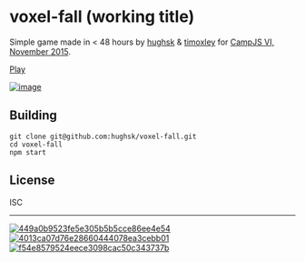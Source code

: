 # voxel-fall (working title)

Simple game made in < 48 hours by [hughsk](https://github.com/hughsk) & [timoxley](https://github.com/timoxley) for [CampJS VI, November 2015](http://vi.campjs.com).

[Play](http://hughsk.io/voxel-fall/)

[![image](https://cloud.githubusercontent.com/assets/43438/11481026/d3cedff6-97d5-11e5-9e35-f9f0053232ed.png)](http://hughsk.io/voxel-fall/)


## Building

```
git clone git@github.com:hughsk/voxel-fall.git
cd voxel-fall
npm start
```

## License

ISC

----

[![449a0b9523fe5e305b5b5cce86ee4e54](https://cloud.githubusercontent.com/assets/43438/11481300/9d8b1944-97d7-11e5-9c69-1628ad7353c3.gif)
![4013ca07d76e28660444078ea3cebb01](https://cloud.githubusercontent.com/assets/43438/11481303/9d96b4a2-97d7-11e5-82e0-235b7a2a666a.gif)
![f54e8579524eece3098cac50c343737b](https://cloud.githubusercontent.com/assets/43438/11481302/9d95512a-97d7-11e5-844b-4d1c794989e2.gif)](http://hughsk.io/voxel-fall/)
